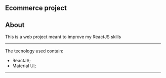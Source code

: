 ## Ecommerce project

## About

This is a web project meant to improve my ReactJS skills

<hr>
The tecnology used contain:

- ReactJS;
- Material UI;

<hr>
